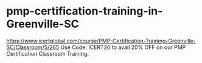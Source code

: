 # pmp-certification-training-in-Greenville-SC
https://www.icertglobal.com/course/PMP-Certification-Training-Greenville-SC/Classroom/5/265           Use Code: ICERT20 to avail 20% OFF on our PMP Certification Classroom Training.
